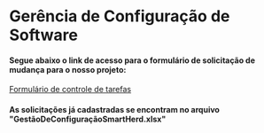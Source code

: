# Gerência de Configuração de Software

<h4>Segue abaixo o link de acesso para o formulário de solicitação de mudança para o nosso projeto: </h4>
<a
   href="https://forms.gle/sG6KKv84MTbZtouEA">
  Formulário de controle de tarefas
<a>
  
<h4>As solicitações já cadastradas se encontram no arquivo "GestãoDeConfiguraçãoSmartHerd.xlsx"</h4>
